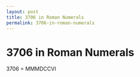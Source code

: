```yaml
---
layout: post
title: 3706 in Roman Numerals
permalink: 3706-in-roman-numerals
---
```


# 3706 in Roman Numerals

3706 = MMMDCCVI

